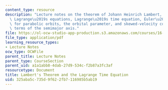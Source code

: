 ```yaml
---
content_type: resource
description: "Lecture notes on the theorem of Johann Heinrich Lambert, developing\
  \ Lagrange\u2019s equations, Lagrange\u2019s time equation, Euler\u2019s equation\
  \ for parabolic orbits, the orbital parameter, and skewed-velocity components in\
  \ terms of the semimajor axis."
file: https://ol-ocw-studio-app-production.s3.amazonaws.com/courses/16-346-astrodynamics-fall-2008/325aba5c735d9f622fb7116985b5ab19_lec_09.pdf
file_type: application/pdf
learning_resource_types:
- Lecture Notes
ocw_type: OCWFile
parent_title: Lecture Notes
parent_type: CourseSection
parent_uid: a1a1abb8-4dab-27d9-534c-f2b87a3fc3af
resourcetype: Document
title: Lambert's Theorem and the Lagrange Time Equation
uid: 325aba5c-735d-9f62-2fb7-116985b5ab19
---
```

